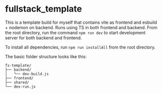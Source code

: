 # fullstack_template

This is a template build for myself that contains vite as frontend and esbuild + nodemon on backend. Runs using TS in both frontend and backend. From the root directory, run the command `npm run dev` to start development server for both backend and frontend.

To install all dependencies, run `npm run installAll` from the root directory.

The basic folder structure looks like this:

```
fs-template/
├── backend/
│   └── dev-build.js
├── frontend/
├── shared/
└── dev-run.js
```
